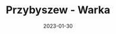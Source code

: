 ---
title: Przybyszew - Warka
category: "Trasy dwudniowe"
rafting_time: 10 - 11
route_length: 35,8
price: 120
price_descrition: minimum dwa kajaki
date: 2023-01-30
---